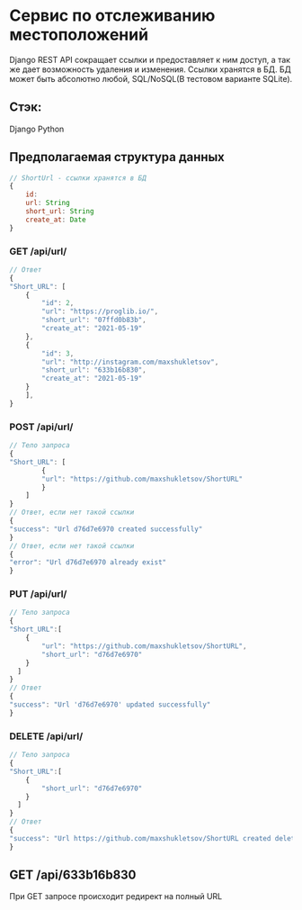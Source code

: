 # Сервис по отслеживанию местоположений

Django REST API сокращает ссылки и предоставляет к ним доступ, а так же дает возможность удаления и изменения.
Ссылки хранятся в БД. БД может быть абсолютно любой, SQL/NoSQL(В тестовом варианте SQLite).

## Стэк:
Django
Python 

## Предполагаемая структура данных

```jsx
// ShortUrl - ссылки хранятся в БД
{
	id: 
	url: String
	short_url: String
	create_at: Date
}
```
### GET /api/url/
```jsx
// Ответ
{
"Short_URL": [
	{
		"id": 2,
		"url": "https://proglib.io/",
		"short_url": "07ffd0b83b",
		"create_at": "2021-05-19"
	},
	{
		"id": 3,
		"url": "http://instagram.com/maxshukletsov",
		"short_url": "633b16b830",
		"create_at": "2021-05-19"
	}
	],
}
```
### POST /api/url/
```jsx
// Тело запроса
{
"Short_URL": [
    	{
		"url": "https://github.com/maxshukletsov/ShortURL"
		}
  	]
}
// Ответ, если нет такой ссылки
{
"success": "Url d76d7e6970 created successfully"
}
// Ответ, если нет такой ссылки
{
"error": "Url d76d7e6970 already exist"
}
```
### PUT /api/url/
```jsx
// Тело запроса
{
"Short_URL":[
    {
		"url": "https://github.com/maxshukletsov/ShortURL",
      	"short_url": "d76d7e6970"
	}
  ]
}
// Ответ
{
"success": "Url 'd76d7e6970' updated successfully"
}
```
### DELETE /api/url/
```jsx
// Тело запроса
{
"Short_URL":[
    {
      	"short_url": "d76d7e6970"
	}
  ]
}
// Ответ
{
"success": "Url https://github.com/maxshukletsov/ShortURL created delete"
}
```
## GET /api/633b16b830
При GET запросе происходит редирект на полный URL